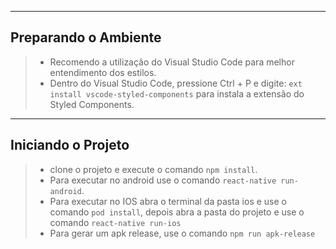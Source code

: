 ----
## Preparando o Ambiente

> * Recomendo a utilização do Visual Studio Code para melhor entendimento dos estilos.
> * Dentro do Visual Studio Code, pressione Ctrl + P e digite: `ext install vscode-styled-components` para instala a extensão do Styled Components.



----
## Iniciando o Projeto

> * clone o projeto e execute o comando `npm install`.
> * Para executar no android use o comando `react-native run-android`.
> * Para executar no IOS abra o terminal da pasta ios e use o comando `pod install`, depois abra a pasta do projeto e use o comando `react-native run-ios`
> * Para gerar um apk release, use o comando `npm run apk-release`

